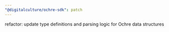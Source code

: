 ```yaml
---
"@digitalculture/ochre-sdk": patch
---
```


refactor: update type definitions and parsing logic for Ochre data structures
